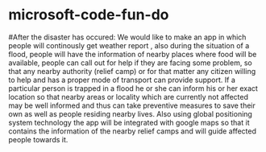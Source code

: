 # microsoft-code-fun-do
#After the disaster has occured:
We would like to make an app in which people will continously get weather report , also during the situation of a flood, people 
will have the information of nearby places where food will be available, people can call out for help if they are facing
some problem, so that any nearby authority (relief camp) or for that matter any citizen willing to help and has a proper mode
of transport can provide support. 
If a particular person is trapped in a flood he or she can inform his or her exact location so that nearby areas or locality
which are currently not affected may be well informed and thus can take preventive measures to save their own as well as people
residing nearby lives.
Also using global positioning system technology the app will be integrated with google maps so that it contains the
information of the nearby relief camps and will guide affected people towards it.
